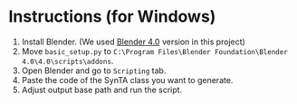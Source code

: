 # Instructions (for Windows)
1. Install Blender. (We used [Blender 4.0](https://download.blender.org/release/Blender4.0/blender-4.0.0-windows-x64.msi) version in this project)
2. Move `basic_setup.py` to `C:\Program Files\Blender Foundation\Blender 4.0\4.0\scripts\addons`.
3. Open Blender and go to `Scripting` tab.
4. Paste the code of the SynTA class you want to generate.
5. Adjust output base path and run the script.